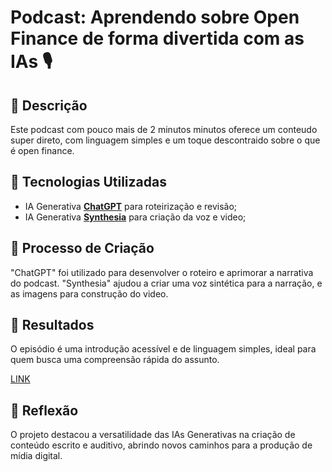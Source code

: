 # Podcast: Aprendendo sobre Open Finance de forma divertida com as IAs 🎙️

## 📒 Descrição
Este podcast com pouco mais de 2 minutos minutos oferece um conteudo super direto, com linguagem simples e um toque descontraido sobre o que é open finance.

## 🤖 Tecnologias Utilizadas
- IA Generativa **[ChatGPT](https://chat.openai.com)** para roteirização e revisão;
- IA Generativa **[Synthesia](https://app.synthesia.io)** para criação da voz e video;


## 🧐 Processo de Criação
"ChatGPT" foi utilizado para desenvolver o roteiro e aprimorar a narrativa do podcast. "Synthesia" ajudou a criar uma voz sintética para a narração, e as imagens para construção do video.

## 🚀 Resultados
O episódio é uma introdução acessível e de linguagem simples, ideal para quem busca uma compreensão rápida do assunto.

[LINK](http://share.synthesia.io/05d41649-f4c0-4966-b9da-0b46984eebd9)

## 💭 Reflexão
O projeto destacou a versatilidade das IAs Generativas na criação de conteúdo escrito e auditivo, abrindo novos caminhos para a produção de mídia digital.
